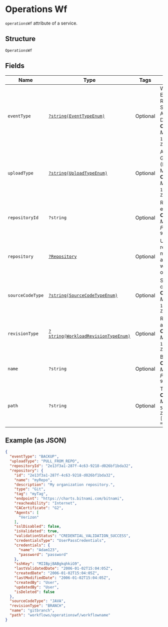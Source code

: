 
# Operations Wf

`operationsWf` attribute of a service.

## Structure

`OperationsWf`

## Fields

| Name | Type | Tags | Description | Getter | Setter |
|  --- | --- | --- | --- | --- | --- |
| `eventType` | [`?string(EventTypeEnum)`](../../doc/models/event-type-enum.md) | Optional | Workflow event type. Ex: BACKUP, RESTORE, MOVE, SUSPEND, STOP, AUTOSCALE, DEPRECATE.<br>**Constraints**: *Maximum Length*: `100`, *Pattern*: `^[a-zA-Z0-9-_.]+$` | getEventType(): ?string | setEventType(?string eventType): void |
| `uploadType` | [`?string(UploadTypeEnum)`](../../doc/models/upload-type-enum.md) | Optional | Allowed values are: GIT files (PULL_FROM_REPO), MANUAL_UPLOAD.<br>**Constraints**: *Maximum Length*: `100`, *Pattern*: `^[a-zA-Z0-9-_.]+$` | getUploadType(): ?string | setUploadType(?string uploadType): void |
| `repositoryId` | `?string` | Optional | Repository ID of an existing repository.<br>**Constraints**: *Maximum Length*: `64`, *Pattern*: `^[a-zA-Z0-9\-_]+$` | getRepositoryId(): ?string | setRepositoryId(?string repositoryId): void |
| `repository` | [`?Repository`](../../doc/models/repository.md) | Optional | Users can create a repository to maintain service artifacts. Repository would be either a Git or HELM repository. | getRepository(): ?Repository | setRepository(?Repository repository): void |
| `sourceCodeType` | [`?string(SourceCodeTypeEnum)`](../../doc/models/source-code-type-enum.md) | Optional | Source code type can be JAVA or GO.<br>**Constraints**: *Maximum Length*: `100`, *Pattern*: `^[a-zA-Z0-9-_.]+$` | getSourceCodeType(): ?string | setSourceCodeType(?string sourceCodeType): void |
| `revisionType` | [`?string(WorkloadRevisionTypeEnum)`](../../doc/models/workload-revision-type-enum.md) | Optional | Revision type can be a BRANCH or TAG.<br>**Constraints**: *Maximum Length*: `100`, *Pattern*: `^[a-zA-Z0-9-_.]+$` | getRevisionType(): ?string | setRevisionType(?string revisionType): void |
| `name` | `?string` | Optional | Branch or tag name.<br>**Constraints**: *Maximum Length*: `64`, *Pattern*: `^[a-zA-Z0-9\-_]+$` | getName(): ?string | setName(?string name): void |
| `path` | `?string` | Optional | The workflow path.<br>**Constraints**: *Maximum Length*: `500`, *Pattern*: `^[a-zA-Z0-9?$@#()\[\]'!,+\-=_:.&*%\s\/]+$` | getPath(): ?string | setPath(?string path): void |

## Example (as JSON)

```json
{
  "eventType": "BACKUP",
  "uploadType": "PULL_FROM_REPO",
  "repositoryId": "2e13f3a1-287f-4c63-9218-d026bf1bda32",
  "repository": {
    "id": "2e13f3a1-287f-4c63-9218-d026bf1bda32",
    "name": "myRepo",
    "description": "My organization repository.",
    "type": "Git",
    "tag": "myTag",
    "endpoint": "https://charts.bitnami.com/bitnami",
    "reacheability": "Internet",
    "CACertificate": "G2",
    "Agents": [
      "Verizon"
    ],
    "sslDisabled": false,
    "isValidated": true,
    "validationStatus": "CREDENTIAL_VALIDATION_SUCCESS",
    "credentialsType": "UserPassCredentials",
    "credentials": {
      "name": "Adam123",
      "password": "password"
    },
    "sshKey": "MIIBpjBABgkqhkiG9",
    "lastValidatedDate": "2006-01-02T15:04:05Z",
    "createdDate": "2006-01-02T15:04:05Z",
    "lastModifiedDate": "2006-01-02T15:04:05Z",
    "createdBy": "User",
    "updatedBy": "User",
    "isDeleted": false
  },
  "sourceCodeType": "JAVA",
  "revisionType": "BRANCH",
  "name": "gitbranch",
  "path": "workflows/operationswf/workflowname"
}
```

